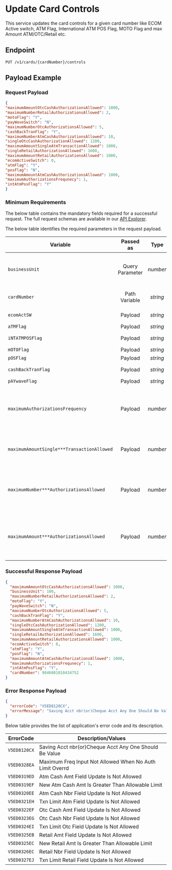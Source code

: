 # Update Card Controls

This service updates the card controls for a given card number like ECOM Active switch, ATM Flag, International ATM POS Flag, MOTO Flag and max Amount ATM/OTC/Retail etc.

  
## Endpoint

`PUT /v1/cards/{cardNumber}/controls`

## Payload Example

### Request Payload

```json
{
"maximumAmountOtcCashAuthorizationsAllowed": 1000,
"maximumNumberRetailAuthorizationsAllowed": 2,
"motoFlag": "Y",
"payWaveSwitch": "N",
"maximumNumberOtcAuthorizationsAllowed": 5,
"cashBackTranFlag": "Y",
"maximumNumberAtmCashAuthorizationsAllowed": 10,
"singleOtcCashAuthorizationAllowed": 1200,
"maximumAmountSingleAtmTransactionAllowed": 1000,
"singleRetailAuthorizationAllowed": 1600,
"maximumAmountRetailAuthorizationsAllowed": 1000,
"ecomActiveSwitch": 0,
"atmFlag": "Y",
"posFlag": "N",
"maximumAmountAtmCashAuthorizationsAllowed": 1000,
"maximumAuthorizationsFrequnecy": 1,
"intAtmPosFlag": "Y"
}
```

### Minimum Requirements

The below table contains the mandatory fields required for a successful request. The full request schemas are available in our [API Explorer](../api/?type=put&path=/v1/cards/{cardNumber}/controls).

The below table identifies the required parameters in the request payload.

| Variable | Passed as | Type | Length | Description/Values |
| -------- | :-------: | :--: | :------------: | ------------------ |
| `businessUnit` | Query Parameter | *number* | 3 | Identification number of the organization associated with the account. |
| `cardNumber` | Path Variable | *string* | 19 | Token Number associated with the clear PAN. | 
| `ecomActSW` | Payload | *string* | 1 |  ECOM Active switch. | 
| `aTMFlag` | Payload | *string* | 1 | ATM Flag. | 
| `iNTATMPOSFlag` | Payload | *string* | 1 | International ATM POS Flag. | 
| `mOTOFlag` | Payload | *string* | 1 | MOTO Flag. | 
| `pOSFlag` | Payload | *string* | 1 | POS Flag. | 
| `cashBackTranFlag` | Payload | *string* | 1 | Cash Back Transaction Flag. | 
| `pAYwaveFlag` | Payload | *string* | 1 | Pay Wave Switch. | 
| `maximumAuthorizationsFrequency` | Payload | *number* | 1 | Limit frequency to update. Valid values are a) "1"  Daily limits b) "2" Cycle to Date limits c) "3" Year to Date limits  |
| `maximumAmountSingle***TransactionAllowed` | Payload | *number* | 09 | Maximum amount of the Single ***(ATM / OTC / Retail) transaction allowed. |
| `maximumNumber***AuthorizationsAllowed` | Payload | *number* | 09 | Maximum number of the cumulatative ***(ATM / OTC / Retail) transaction allowed for a given frequency (daily / CTD/ YTD). |
| `maximumAmount***AuthorizationsAllowed` | Payload | *number* | 17 | Maximum amount of the cumulatative ***(ATM / OTC / Retail) transaction allowed for a given frequency (daily / CTD/ YTD). |


### Successful Response Payload

```json
{
  "maximumAmountOtcCashAuthorizationsAllowed": 1000,
  "businessUnit": 100,
  "maximumNumberRetailAuthorizationsAllowed": 2,
  "motoFlag": "Y",
  "payWaveSwitch": "N",
  "maximumNumberOtcAuthorizationsAllowed": 5,
  "cashBackTranFlag": "Y",
  "maximumNumberAtmCashAuthorizationsAllowed": 10,
  "singleOtcCashAuthorizationAllowed": 1200,
  "maximumAmountSingleAtmTransactionAllowed": 1000,
  "singleRetailAuthorizationAllowed": 1600,
  "maximumAmountRetailAuthorizationsAllowed": 1000,
  "ecomActiveSwitch": 0,
  "atmFlag": "Y",
  "posFlag": "N",
  "maximumAmountAtmCashAuthorizationsAllowed": 1000,
  "maximumAuthorizationsFrequnecy": 1,
  "intAtmPosFlag": "Y",
  "cardNumber": 9846801010434752
}
```

### Error Response Payload

```json
{
  "errorCode": "V5ED8120CX",
  "errorMessage": "Saving Acct nbr(or)Cheque Acct Any One Should Be Value"  
}
```

Below table provides the list of application's error code and its description.

| ErrorCode |  Description/Values |
| --------  | ------------------ |
| `V5ED8120CX` | Saving Acct nbr(or)Cheque Acct Any One Should Be Value |        
| `V5ED0328EA` | Maximum Freq Input Not Allowed When No Auth Limit Overrd | 
| `V5ED0319ED` | Atm Cash Amt Field Update Is Not Allowed | 
| `V5ED0319EF` | New Atm Cash Amt Is Greater Than Allowable Limit | 
| `V5ED0320EE` | Atm Cash Nbr Field Update Is Not Allowed | 
| `V5ED0321EH` | Txn Limit Atm Field Update Is Not Allowed | 
| `V5ED0322EF` | Otc Cash Amt Field Update Is Not Allowed | 
| `V5ED0323EG` | Otc Cash Nbr Field Update Is Not Allowed | 
| `V5ED0324EI` | Txn Limit Otc Field Update Is Not Allowed | 
| `V5ED0325EB` | Retail Amt Field Update Is Not Allowed | 
| `V5ED0325EC` | New Retail Amt Is Greater Than Allowable Limit | 
| `V5ED0326EC` | Retail Nbr Field Update Is Not Allowed | 
| `V5ED0327EJ` | Txn Limit Retail Field Update Is Not Allowed  | 